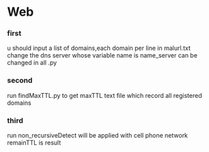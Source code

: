 # Web

### first
u should input a list of domains,each domain per line in malurl.txt  
change the dns server whose variable name is name_server can be changed in all .py  

### second
run findMaxTTL.py to get maxTTL text file which record all registered domains

### third
run non_recursiveDetect will be applied with cell phone network  
remainTTL is result  


